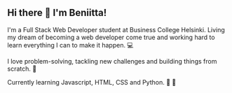 ## Hi there 👋 I'm Beniitta!

I'm a Full Stack Web Developer student at Business College Helsinki. Living my dream of becoming a web developer come true and working hard to learn everything I can to make it happen. 💻

I love problem-solving, tackling new challenges and building things from scratch. 🚀 

Currently learning Javascript, HTML, CSS and Python. 🐍 🌸
